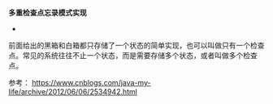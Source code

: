 **多重检查点忘录模式实现**

- 

前面给出的黑箱和白箱都只存储了一个状态的简单实现，也可以叫做只有一个检查点。常见的系统往往不止一个状态，而是需要存储多个状态，或者叫做多个检查点。


参考：
https://www.cnblogs.com/java-my-life/archive/2012/06/06/2534942.html






















